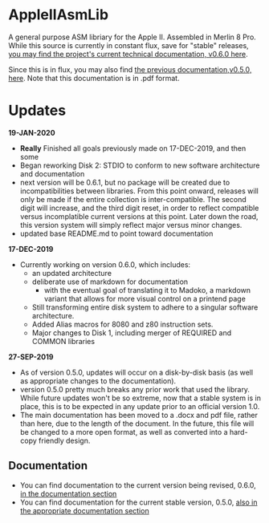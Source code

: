 # AppleIIAsmLib

A general purpose ASM libriary for the Apple II. Assembled in Merlin 8 Pro. While this source is currently in constant flux, save for "stable" releases, [you may find the project's current technical documentation, v0.6.0 here](https://github.com/nathanriggs/AppleIIAsm-Collection/tree/master/documentation/AppleIIAsm%20Library%20Collection%20Technical%20Manual/0.6.0).

Since this is in flux, you may also find [the previous documentation,v0.5.0, here](https://github.com/nathanriggs/AppleIIAsm-Collection/blob/master/documentation/AppleIIAsm%20Library%20Collection%20Technical%20Manual/0.5.0/AppleIIAsm%20Manual%20v0.5.0.pdf). Note that this documentation is in .pdf format.

# Updates

__19-JAN-2020__

- **Really** Finished all goals previously made on 17-DEC-2019, and then some
- Began reworking Disk 2: STDIO to conform to new software architecture and documentation
- next version will be 0.6.1, but no package will be created due to incompatibilities between libraries. From this point onward, releases will only be made if the entire collection is inter-compatible. The second digit will increase, and the third digit reset, in order to reflect compatible versus incomplatible current versions at this point. Later down the road, this version system will simply reflect major versus minor changes.
- updated base README.md to point toward documentation

__17-DEC-2019__

- Currently working on version 0.6.0, which includes:
  - an updated architecture
  - deliberate use of markdown for documentation
    - with the eventual goal of translating it to Madoko, a markdown variant that allows for more visual control on a printend page
  - Still transforming entire disk system to adhere to a singular software architecture. 
  - Added Alias macros for 8080 and z80 instruction sets.
  - Major changes to Disk 1, including merger of REQUIRED and COMMON libraries

__27-SEP-2019__

- As of version 0.5.0, updates will occur on a disk-by-disk basis (as well as appropriate changes to the documentation). 
- version 0.5.0 pretty much breaks any prior work that used the library. While future updates won't be so extreme, now that a stable system is in place, this is to be expected in any update prior to an official version 1.0.
- The main documentation has been moved to a .docx and pdf file, rather than here, due to the length of the document. In the future, this file will be changed to a more open format, as well as converted into a hard-copy friendly design.

## Documentation

- You can find documentation to the current version being revised, 0.6.0, [in the documentation section](https://github.com/nathanriggs/AppleIIAsmLib/blob/master/documentation/0.6.0/0_3_Table_of_Contents_GH.md) 
- You can find documentation for the current stable version, 0.5.0, [also in the appropriate documentation section](https://github.com/nathanriggs/AppleIIAsmLib/blob/master/documentation/0.5.0/) 

